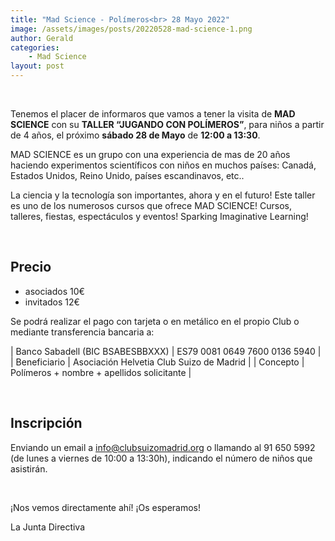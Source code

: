```yaml
---
title: "Mad Science - Polímeros<br> 28 Mayo 2022"
image: /assets/images/posts/20220528-mad-science-1.png
author: Gerald
categories:
    - Mad Science
layout: post
---
```


<br>  

Tenemos el placer de informaros que vamos a tener la visita de <b>MAD SCIENCE</b> con su <b>TALLER “JUGANDO CON POLÍMEROS”</b>, para niños a partir de 4 años, el próximo <b>sábado 28 de Mayo</b> de <b>12:00 a 13:30</b>.  
  
MAD SCIENCE es un grupo con una experiencia de mas de 20 años haciendo experimentos scientíficos con niños en muchos países: Canadá, Estados Unidos, Reino Unido, países escandinavos, etc..  
  
La ciencia y la tecnología son importantes, ahora y en el futuro!  Este taller es uno de los numerosos cursos que ofrece MAD SCIENCE! Cursos, talleres, fiestas, espectáculos y eventos! Sparking Imaginative Learning!  
   
<br>    
   
## Precio   
  
* asociados 10€
* invitados 12€
   
   
Se podrá realizar el pago con tarjeta o en metálico en el propio Club o mediante transferencia bancaria a:  
     

   | Banco Sabadell (BIC BSABESBBXXX) | ES79 0081 0649 7600 0136 5940 |
   | Beneficiario | Asociación Helvetia Club Suizo de Madrid |
   | Concepto | Polímeros + nombre + apellidos solicitante |


<br>  
   
## Inscripción

Enviando un email a [info@clubsuizomadrid.org](mailto:info@clubsuizomadrid.org) o llamando al 91 650 5992 (de lunes a viernes de 10:00 a 13:30h), indicando el número de niños que asistirán.   

<br>
   
¡Nos vemos directamente ahí! ¡Os esperamos!  
   
La Junta Directiva  
  

  